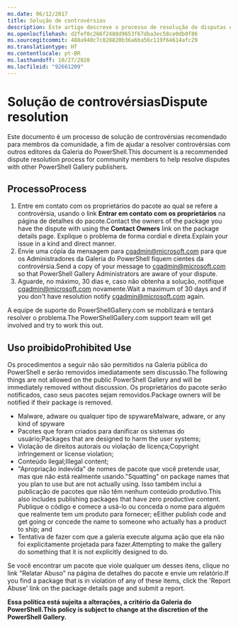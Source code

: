```yaml
---
ms.date: 06/12/2017
title: Solução de controvérsias
description: Este artigo descreve o processo de resolução de disputas entre membros da comunidade e outros fornecedores da Galeria do PowerShell.
ms.openlocfilehash: d2fef0c266f2488d9653f67dba3ec58ce0db0f86
ms.sourcegitcommit: 488a940c7c828820b36a6ba56c119f64614afc29
ms.translationtype: HT
ms.contentlocale: pt-BR
ms.lasthandoff: 10/27/2020
ms.locfileid: "92661209"
---
```

# <a name="dispute-resolution"></a><span data-ttu-id="59750-103">Solução de controvérsias</span><span class="sxs-lookup"><span data-stu-id="59750-103">Dispute resolution</span></span>

<span data-ttu-id="59750-104">Este documento é um processo de solução de controvérsias recomendado para membros da comunidade, a fim de ajudar a resolver controvérsias com outros editores da Galeria do PowerShell.</span><span class="sxs-lookup"><span data-stu-id="59750-104">This document is a recommended dispute resolution process for community members to help resolve disputes with other PowerShell Gallery publishers.</span></span>

## <a name="process"></a><span data-ttu-id="59750-105">Processo</span><span class="sxs-lookup"><span data-stu-id="59750-105">Process</span></span>

1. <span data-ttu-id="59750-106">Entre em contato com os proprietários do pacote ao qual se refere a controvérsia, usando o link **Entrar em contato com os proprietários** na página de detalhes do pacote.</span><span class="sxs-lookup"><span data-stu-id="59750-106">Contact the owners of the package you have the dispute with using the **Contact Owners** link on the package details page.</span></span> <span data-ttu-id="59750-107">Explique o problema de forma cordial e direta.</span><span class="sxs-lookup"><span data-stu-id="59750-107">Explain your issue in a kind and direct manner.</span></span>
1. <span data-ttu-id="59750-108">Envie uma cópia da mensagem para [cgadmin@microsoft.com](mailto:cgadmin@microsoft.com) para que os Administradores da Galeria do PowerShell fiquem cientes da controvérsia.</span><span class="sxs-lookup"><span data-stu-id="59750-108">Send a copy of your message to [cgadmin@microsoft.com](mailto:cgadmin@microsoft.com) so that PowerShell Gallery Administrators are aware of your dispute.</span></span>
1. <span data-ttu-id="59750-109">Aguarde, no máximo, 30 dias e, caso não obtenha a solução, notifique [cgadmin@microsoft.com](mailto:cgadmin@microsoft.com) novamente.</span><span class="sxs-lookup"><span data-stu-id="59750-109">Wait a maximum of 30 days and if you don't have resolution notify [cgadmin@microsoft.com](mailto:cgadmin@microsoft.com) again.</span></span>

<span data-ttu-id="59750-110">A equipe de suporte do PowerShellGallery.com se mobilizará e tentará resolver o problema.</span><span class="sxs-lookup"><span data-stu-id="59750-110">The PowerShellGallery.com support team will get involved and try to work this out.</span></span>

## <a name="prohibited-use"></a><span data-ttu-id="59750-111">Uso proibido</span><span class="sxs-lookup"><span data-stu-id="59750-111">Prohibited Use</span></span>

<span data-ttu-id="59750-112">Os procedimentos a seguir não são permitidos na Galeria pública do PowerShell e serão removidos imediatamente sem discussão.</span><span class="sxs-lookup"><span data-stu-id="59750-112">The following things are not allowed on the public PowerShell Gallery and will be immediately removed without discussion.</span></span> <span data-ttu-id="59750-113">Os proprietários do pacote serão notificados, caso seus pacotes sejam removidos.</span><span class="sxs-lookup"><span data-stu-id="59750-113">Package owners will be notified if their package is removed.</span></span>

- <span data-ttu-id="59750-114">Malware, adware ou qualquer tipo de spyware</span><span class="sxs-lookup"><span data-stu-id="59750-114">Malware, adware, or any kind of spyware</span></span>
- <span data-ttu-id="59750-115">Pacotes que foram criados para danificar os sistemas do usuário;</span><span class="sxs-lookup"><span data-stu-id="59750-115">Packages that are designed to harm the user systems;</span></span>
- <span data-ttu-id="59750-116">Violação de direitos autorais ou violação de licença;</span><span class="sxs-lookup"><span data-stu-id="59750-116">Copyright infringement or license violation;</span></span>
- <span data-ttu-id="59750-117">Conteúdo ilegal;</span><span class="sxs-lookup"><span data-stu-id="59750-117">Illegal content;</span></span>
- <span data-ttu-id="59750-118">"Apropriação indevida" de nomes de pacote que você pretende usar, mas que não está realmente usando.</span><span class="sxs-lookup"><span data-stu-id="59750-118">"Squatting" on package names that you plan to use but are not actually using.</span></span> <span data-ttu-id="59750-119">Isso também inclui a publicação de pacotes que não têm nenhum conteúdo produtivo.</span><span class="sxs-lookup"><span data-stu-id="59750-119">This also includes publishing packages that have zero productive content.</span></span> <span data-ttu-id="59750-120">Publique o código e comece a usá-lo ou conceda o nome para alguém que realmente tem um produto para fornecer; e</span><span class="sxs-lookup"><span data-stu-id="59750-120">Either publish code and get going or concede the name to someone who actually has a product to ship; and</span></span>
- <span data-ttu-id="59750-121">Tentativa de fazer com que a galeria execute alguma ação que ela não foi explicitamente projetada para fazer.</span><span class="sxs-lookup"><span data-stu-id="59750-121">Attempting to make the gallery do something that it is not explicitly designed to do.</span></span>

<span data-ttu-id="59750-122">Se você encontrar um pacote que viole qualquer um desses itens, clique no link "Relatar Abuso" na página de detalhes do pacote e envie um relatório.</span><span class="sxs-lookup"><span data-stu-id="59750-122">If you find a package that is in violation of any of these items, click the 'Report Abuse' link on the package details page and submit a report.</span></span>

<span data-ttu-id="59750-123">**Essa política está sujeita a alterações, a critério da Galeria do PowerShell.**</span><span class="sxs-lookup"><span data-stu-id="59750-123">**This policy is subject to change at the discretion of the PowerShell Gallery.**</span></span>
